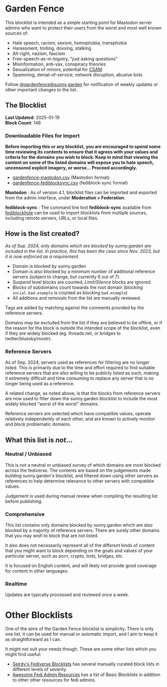# Garden Fence

This blocklist is intended as a simple starting point for Mastodon server admins who want to protect their users from the worst and most well known sources of:

- Hate speech, racism, sexism, homophobia, transphobia
- Harassment, trolling, doxxing, stalking
- Alt-right, nazism, fascism
- Free-speech-as-in-bigotry, "just asking questions"
- Misinformation, anti-vax, conspiracy theories
- Sexualization of minors, potential for [CSAM](https://www.missingkids.org/theissues/csam)
- Spamming, denial-of-service, network disruption, abusive bots

Follow [@gardenfence@sunny.garden](https://sunny.garden/@gardenfence) for notification of weekly updates or other important changes to the list.

## The Blocklist

**Last Updated**: 2025-01-19  
**Block Count**: 148  

### Downloadable Files for Import

**Before importing this or any blocklist, you are encouraged to spend some time reviewing its contents to ensure that it agrees with your values and criteria for the domains you wish to block. Keep in mind that viewing the content on some of the listed domains will expose you to hate speech, uncensored explicit imagery, or worse... Proceed accordingly.**

- [gardenfence-mastodon.csv](https://github.com/gardenfence/blocklist/blob/main/gardenfence-mastodon.csv) (Mastodon format)
- [gardenfence-fediblocksync.csv](https://github.com/gardenfence/blocklist/blob/main/gardenfence-fediblocksync.csv) (fediblock-sync format)

**Mastodon**
: As of version 4.1, blocklist files can be imported and exported from the admin interface, under **Moderation > Federation**.

**fediblock-sync**
: The command line tool **fediblock-sync** available from [fediblockhole](https://github.com/eigenmagic/fediblockhole) can be used to import blocklists from multiple sources, including remote servers, URLs, or local files.

## How is the list created?

*As of Sep. 2024, only domains which are blocked by sunny.garden are included in the list.  In practice, this has been the case since Nov. 2023, but it is now enforced as a requirement.*

- Domain is blocked by sunny.garden
- Domain is also blocked by a minimum number of additional reference servers (subject to change, but currently 6 out of 7).
- *Suspend* level blocks are counted, *Limit/Silence* blocks are ignored
- Blocks of subdomains count towards the root domain (blocking `social.bad.example` is counted as blocking `bad.example`)
- All additions and removals from the list are manually reviewed.

Tags are added by matching against the comments provided by the reference servers.

Domains may be excluded from the list if they are believed to be offline, or if the reason for the block is outside the intended scope of the blocklist, even if they are widely blocked (eg. threads.net, or bridges to twitter/bluesky/mostr).

### Reference Servers

As of Sep. 2024, servers used as references for filtering are no longer listed. This is primarily due to the time and effort required to find suitable reference servers that are *also* willing to be publicly listed as such, making it extremely difficult and time consuming to replace any server that is no longer being used as a reference.

A related change, as noted above, is that the blocks from reference servers are now used to filter down the sunny.garden blocklist to include the most widely blocked "worst of the worst" domains.

Reference servers are selected which have compatible values, operate relatively independently of each other, and are known to actively monitor and block problematic domains. 

## What this list is *not*...

### Neutral / Unbiased

This is not a neutral or unbiased survey of which domains are most blocked across the fediverse.  The contents are based on the judgements made building sunny.garden's blocklist, and filtered down using other servers as references to help determine relevance to other servers with compatible values.

Judgement is used during manual review when compiling the resulting list before publishing.

### Comprehensive

This list contains only domains blocked by sunny.garden which are also blocked by a majority of reference servers.  There are surely other domains that you may wish to block that are not listed.

It also does not necessarily represent all of the different kinds of content that you might want to block depending on the goals and values of your particular server, such as porn, crypto, bots, bridges, etc.

It is focused on English content, and will likely not provide good coverage for content in other languages.

### Realtime

Updates are typically processed and reviewed once a week.

# Other Blocklists

One of the aims of the Garden Fence blocklist is simplicity. There is only one list, it can be used for manual or automatic import, and I aim to keep it as straightforward as I can.  

It might not suit your needs though.  These are some other lists which you might find useful:

- [Seirdy's Fediverse Blocklists](https://seirdy.one/posts/2023/05/02/fediverse-blocklists/) has several manually curated block lists in different levels of severity.
- [Awesome Fedi Admin Resources](https://codeberg.org/nev/awesome-fediadmin/#basic-blocklists) has a list of Basic Blocklists in addition to other other resources for fedi admins.